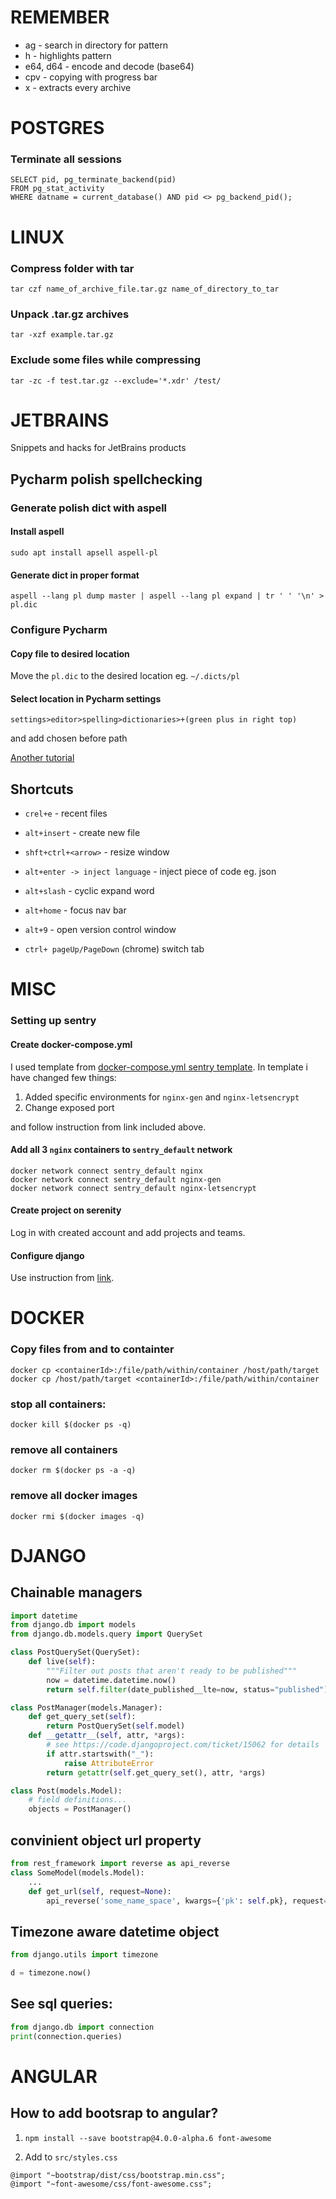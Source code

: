 # REMEMBER
* ag - search in directory for pattern
* h - highlights pattern
* e64, d64 - encode and decode (base64)
* cpv - copying with progress bar
* x - extracts every archive

# POSTGRES

### Terminate all sessions
```
SELECT pid, pg_terminate_backend(pid)
FROM pg_stat_activity
WHERE datname = current_database() AND pid <> pg_backend_pid();
```

# LINUX

### Compress folder with tar
`tar czf name_of_archive_file.tar.gz name_of_directory_to_tar`

### Unpack .tar.gz archives
`tar -xzf example.tar.gz`

### Exclude some files while compressing
`tar -zc -f test.tar.gz --exclude='*.xdr' /test/`


# JETBRAINS

Snippets and hacks for JetBrains products


## Pycharm polish spellchecking
### Generate polish dict with aspell
#### Install aspell
    sudo apt install apsell aspell-pl
#### Generate dict in proper format
    aspell --lang pl dump master | aspell --lang pl expand | tr ' ' '\n' > pl.dic

### Configure Pycharm

#### Copy file to desired location
Move the `pl.dic` to the desired location eg. `~/.dicts/pl`

#### Select location in Pycharm settings
    settings>editor>spelling>dictionaries>+(green plus in right top)
and add chosen before path

[Another tutorial](https://github.com/sigo/jetbrains-polish-dictionary)


## Shortcuts

- `crel+e` - recent files
- `alt+insert` - create new file
- `shft+ctrl+<arrow>` - resize window
- `alt+enter -> inject language` - inject piece of code eg. json
- `alt+slash` - cyclic expand word
- `alt+home` - focus nav bar
- `alt+9` - open version control window

- `ctrl+ pageUp/PageDown` (chrome) switch tab


# MISC

### Setting up sentry

#### Create docker-compose.yml

I used template from [docker-compose.yml sentry template](https://gist.github.com/denji/b801f19d95b7d7910982c22bb1478f96).
In template i have changed few things:
1. Added specific environments for `nginx-gen` and `nginx-letsencrypt`
2. Change exposed port

and follow instruction from link included above.

#### Add all 3 `nginx` containers to `sentry_default` network
    docker network connect sentry_default nginx
    docker network connect sentry_default nginx-gen
    docker network connect sentry_default nginx-letsencrypt

#### Create project on serenity
Log in with created account and add projects and teams.

#### Configure django

Use instruction from [link](https://docs.sentry.io/clients/python/integrations/django/).

# DOCKER

### Copy files from and to containter
`docker cp <containerId>:/file/path/within/container /host/path/target`
`docker cp /host/path/target <containerId>:/file/path/within/container`


### stop all containers:
`docker kill $(docker ps -q)`

### remove all containers
`docker rm $(docker ps -a -q)`

### remove all docker images
`docker rmi $(docker images -q)`


# DJANGO

## Chainable managers

```python
import datetime
from django.db import models
from django.db.models.query import QuerySet

class PostQuerySet(QuerySet):
    def live(self):
        """Filter out posts that aren't ready to be published"""
        now = datetime.datetime.now()
        return self.filter(date_published__lte=now, status="published")

class PostManager(models.Manager):
    def get_query_set(self):
        return PostQuerySet(self.model)
    def __getattr__(self, attr, *args):
        # see https://code.djangoproject.com/ticket/15062 for details
        if attr.startswith("_"):
            raise AttributeError
        return getattr(self.get_query_set(), attr, *args)

class Post(models.Model):
    # field definitions...
    objects = PostManager()
```

## convinient object url property

```python
from rest_framework import reverse as api_reverse
class SomeModel(models.Model):
    ...
    def get_url(self, request=None):
        api_reverse('some_name_space', kwargs={'pk': self.pk}, request=request)
```

## Timezone aware datetime object
```python
from django.utils import timezone

d = timezone.now()
```

## See sql queries:
```python
from django.db import connection
print(connection.queries)
```

# ANGULAR

## How to add bootsrap to angular?
1. `npm install --save bootstrap@4.0.0-alpha.6 font-awesome`

2. Add to `src/styles.css`
```
@import "~bootstrap/dist/css/bootstrap.min.css";
@import "~font-awesome/css/font-awesome.css";
```
